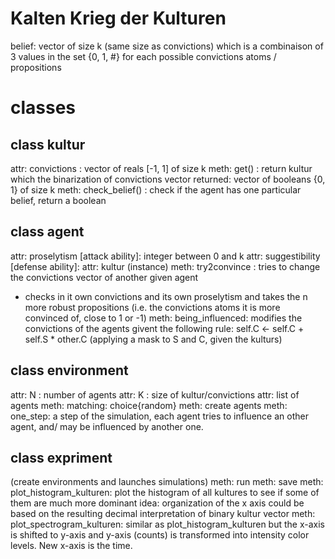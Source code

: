 # Kalten Krieg der Kulturen

belief: vector of size k (same size as convictions) which is a combinaison of 3 values in the set {0, 1, #} for each possible convictions atoms / propositions

# classes
## class kultur
attr: convictions : vector of reals [-1, 1] of size k
meth: get() : return kultur which the binarization of convictions vector
  returned: vector of booleans {0, 1} of size k
meth: check_belief() : check if the agent has one particular belief, return a boolean

## class agent
attr: proselytism [attack ability]: integer between 0 and k
attr: suggestibility [defense ability]:
attr: kultur (instance)
meth: try2convince : tries to change the convictions vector of another given agent
  - checks in it own convictions and its own proselytism and takes the n more robust propositions (i.e. the convictions atoms it is more convinced of, close to 1 or -1)
meth: being_influenced: modifies the convictions of the agents givent the following rule:
  self.C <- self.C + self.S * other.C (applying a mask to S and C, given the kulturs)

## class environment
attr: N : number of agents
attr: K : size of kultur/convictions
attr: list of agents
meth: matching: choice{random}
meth: create agents
meth: one_step: a step of the simulation, each agent tries to influence an other agent, and/ may be influenced by another one.

## class expriment
(create environments and launches simulations)
meth: run
meth: save
meth: plot_histogram_kulturen: plot the histogram of all kultures to see if some of them are much more dominant
  idea: organization of the x axis could be based on the resulting decimal interpretation of binary kultur vector
meth: plot_spectrogram_kulturen: similar as plot_histogram_kulturen but the x-axis is shifted to y-axis and y-axis (counts) is transformed into intensity color levels. New x-axis is the time.
